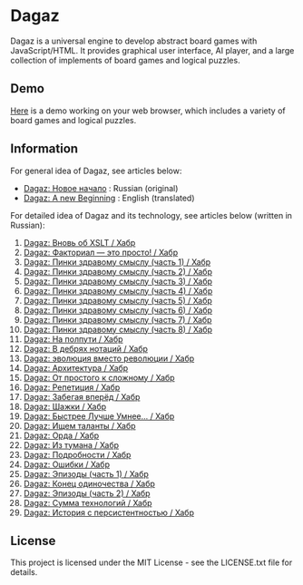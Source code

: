 # Dagaz

Dagaz is a universal engine to develop abstract board games with JavaScript/HTML. It provides graphical user interface, AI player, and a large collection of implements of board games and logical puzzles.

## Demo

[Here](https://glukkazan.github.io/) is a demo working on your web browser, which includes a variety of board games and logical puzzles.

## Information

For general idea of Dagaz, see articles below:

- [Dagaz: Новое начало](https://habr.com/en/post/242547/) : Russian (original)
- [Dagaz: A new Beginning](https://habr.com/ru/post/481868/) : English (translated)

For detailed idea of Dagaz and its technology, see articles below (written in Russian):

1. [Dagaz: Вновь об XSLT / Хабр](https://habr.com/ru/post/245849/)
2. [Dagaz: Факториал — это просто! / Хабр](https://habr.com/ru/post/247263/)
3. [Dagaz: Пинки здравому смыслу (часть 1) / Хабр](https://habr.com/ru/post/248639/)
4. [Dagaz: Пинки здравому смыслу (часть 2) / Хабр](https://habr.com/ru/post/248821/)
5. [Dagaz: Пинки здравому смыслу (часть 3) / Хабр](https://habr.com/ru/post/251401/)
6. [Dagaz: Пинки здравому смыслу (часть 4) / Хабр](https://habr.com/ru/post/253397/)
7. [Dagaz: Пинки здравому смыслу (часть 5) / Хабр](https://habr.com/ru/post/255621/)
8. [Dagaz: Пинки здравому смыслу (часть 6) / Хабр](https://habr.com/ru/post/256701/)
9. [Dagaz: Пинки здравому смыслу (часть 7) / Хабр](https://habr.com/ru/post/258437/)
10. [Dagaz: Пинки здравому смыслу (часть 8) / Хабр](https://habr.com/ru/post/259611/)
11. [Dagaz: На полпути / Хабр](https://habr.com/ru/post/270033/)
12. [Dagaz: В дебрях нотаций / Хабр](https://habr.com/ru/post/309096/)
13. [Dagaz: эволюция вместо революции / Хабр](https://habr.com/ru/post/320474/)
14. [Dagaz: Архитектура / Хабр](https://habr.com/ru/post/322212/)
15. [Dagaz: От простого к сложному / Хабр](https://habr.com/ru/post/323198/)
16. [Dagaz: Репетиция / Хабр](https://habr.com/ru/post/327180/)
17. [Dagaz: Забегая вперёд / Хабр](https://habr.com/ru/post/330320/)
18. [Dagaz: Шажки / Хабр](https://habr.com/ru/post/335228/)
19. [Dagaz: Быстрее Лучше Умнее… / Хабр](https://habr.com/ru/post/349516/)
20. [Dagaz: Ищем таланты / Хабр](https://habr.com/ru/post/353116/)
21. [Dagaz: Орда / Хабр](https://habr.com/ru/post/416595/)
22. [Dagaz: Из тумана / Хабр](https://habr.com/ru/post/422427/)
23. [Dagaz: Подробности / Хабр](https://habr.com/ru/post/429494/)
24. [Dagaz: Ошибки / Хабр](https://habr.com/ru/post/440116/)
25. [Dagaz: Эпизоды (часть 1) / Хабр](https://habr.com/ru/post/459456/)
26. [Dagaz: Конец одиночества / Хабр](https://habr.com/ru/post/470065/)
27. [Dagaz: Эпизоды (часть 2) / Хабр](https://habr.com/ru/post/472908/)
28. [Dagaz: Сумма технологий / Хабр](https://habr.com/ru/post/486082/)
29. [Dagaz: История с персистентностью / Хабр](https://habr.com/ru/post/491296/)

## License

This project is licensed under the MIT License - see the LICENSE.txt file for details.
